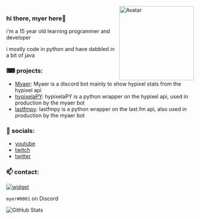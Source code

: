 <img align="right" alt="Avatar" width="200px" src="https://static.myer.wtf/myer.png" />

### hi there, myer here👋
i'm a 15 year old learning programmer and developer

i mostly code in python and have dabbled in a bit of java

### ⌨ projects:
- [Myaer](https://github.com/myerfire/Myaer): Myaer is a discord bot mainly to show hypixel stats from the hypixel api
- [hypixelaPY](https://github.com/myerfire/hypixelaPY): hypixelaPY is a python wrapper on the hypixel api, used in production by the myaer bot
- [lastfmpy](https://github.com/myerfire/lastfmpy): lastfmpy is a python wrapper on the last.fm api, also used in production by the myaer bot

### 🔗 socials:
- [youtube](https://myer.wtf/youtube)
- [twitch](https://myer.wtf/twitch)
- [twitter](https://myer.wtf/twitter)

### 📫 contact:
[![widget](https://inv.wtf/widget/myerfire)](https://myer.wtf/discord)

`myer#0001` on Discord

![GitHub Stats](https://github-readme-stats.vercel.app/api?username=myerfire&count_private=true&theme=tokyonight&show_icons=true)
